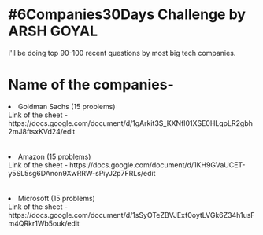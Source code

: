 # #6Companies30Days Challenge by ARSH GOYAL

I'll be doing top 90-100 recent questions by most big tech companies.

# Name of the companies-
<li>
  Goldman Sachs (15 problems)<br>
  Link of the sheet - https://docs.google.com/document/d/1gArkit3S_KXNfl01XSE0HLqpLR2gbh2mJ8ftsxKVd24/edit 
</li>
<br>
<br>
<li>
  Amazon (15 problems)<br>
  Link of the sheet - https://docs.google.com/document/d/1KH9GVaUCET-y5SL5sg6DAnon9XwRRW-sPiyJ2p7FRLs/edit
</li>
<br>
<br>
<li>
  Microsoft (15 problems)<br>
  Link of the sheet - https://docs.google.com/document/d/1sSyOTeZBVJExf0oytLVGk6Z34h1usFm4QRkr1Wb5ouk/edit
</li>
